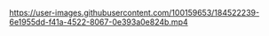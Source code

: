 

https://user-images.githubusercontent.com/100159653/184522239-6e1955dd-f41a-4522-8067-0e393a0e824b.mp4

